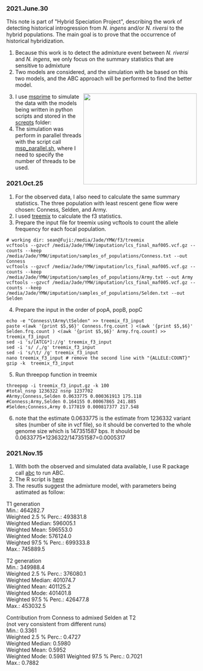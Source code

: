 ### 2021.June.30
This note is part of "Hybrid Speciation Project", describing the work of detecting historical introgression from *N. ingens* and/or *N. riversi* to the hybrid populations. The main goal is to prove that the occurrence of historical hybridization.  

1. Because this work is to detect the admixture event between *N. riversi* and *N. ingens*, we only focus on the summary statistics that are sensitive to admixture
2. Two models are considered, and the simulation with be based on this two models, and the ABC approach will be performed to find the better model.
<img align="right" src="https://user-images.githubusercontent.com/39805460/142492420-5667dab1-ef32-4789-9eee-9c6875373536.png" width="300" height="240">

3. I use [msprime](https://tskit.dev/msprime/docs/latest/intro.html) to simulate the data with the models being written in python scripts and stored in the [screpts](https://github.com/yimingweng/N_ingens_ABC/tree/master/scripts) folder:
4. The simulation was perform in parallel threads with the script call [msp_parallel.sh](https://github.com/yimingweng/N_ingens_ABC/blob/master/scripts/msp_parallel.sh), where I need to specify the number of threads to be used.  
### 2021.Oct.25
1.  For the observed data, I also need to calculate the same summary statistics. The three population with least rescent gene flow were chosen: Conness, Selden, and Army.
2.  I used [treemix](https://bitbucket.org/nygcresearch/treemix/wiki/Home) to calculate the f3 statistics.
3.  Prepare the input file for treemix using vcftools to count the allele frequency for each focal population.
```
# working dir: sean@Fuji:/media/Jade/YMW/f3/treemix
vcftools --gzvcf /media/Jade/YMW/imputation/lcs_final_maf005.vcf.gz --counts --keep /media/Jade/YMW/imputation/samples_of_populations/Conness.txt --out Conness
vcftools --gzvcf /media/Jade/YMW/imputation/lcs_final_maf005.vcf.gz --counts --keep /media/Jade/YMW/imputation/samples_of_populations/Army.txt --out Army
vcftools --gzvcf /media/Jade/YMW/imputation/lcs_final_maf005.vcf.gz --counts --keep /media/Jade/YMW/imputation/samples_of_populations/Selden.txt --out Selden
```
4. Prepare the input in the order of popA, popB, popC
```
echo -e "Conness\tArmy\tSelden" >> treemix_f3_input
paste <(awk '{print $5,$6}' Conness.frq.count ) <(awk '{print $5,$6}' Selden.frq.count ) <(awk '{print $5,$6}' Army.frq.count) >> treemix_f3_input
sed -i 's/[ATCG*]://g' treemix_f3_input
sed -i 's/ /,/g' treemix_f3_input
sed -i 's/\t/ /g' treemix_f3_input
nano treemix_f3_input # remove the second line with "{ALLELE:COUNT}"
gzip -k  treemix_f3_input
```
5. Run threepop function in treemix
```
threepop -i treemix_f3_input.gz -k 100
#total_nsnp 1236322 nsnp 1237702
#Army;Conness,Selden 0.0633775 0.000361913 175.118
#Conness;Army,Selden 0.164155 0.00067865 241.885
#Selden;Conness,Army 0.177819 0.000817377 217.548
```
6. note that the estimate 0.0633775 is the estimate from 1236332 variant sites (number of site in vcf file), so it should be converted to the whole genome size which is 147351587 bps. It should be 0.0633775\*1236322/147351587=0.0005317

### 2021.Nov.15
1. With both the observed and simulated data available, I use R package call [abc](https://cran.r-project.org/web/packages/abc/index.html) to run ABC.
2. The R script is [here](https://github.com/yimingweng/N_ingens_ABC/blob/master/scripts/ingensabc.r)
3. The resutls suggest the admixture model, with parameters being astimated as follow:
  
T1 generation  
Min.:                  464282.7  
Weighted 2.5 % Perc.:  493831.8  
Weighted Median:       596005.1  
Weighted Mean:         596553.0  
Weighted Mode:         576124.0  
Weighted 97.5 % Perc.: 699333.8  
Max.:                  745889.5  
  
T2 generation  
Min.:                  349988.4  
Weighted 2.5 % Perc.:  376080.1  
Weighted Median:       401074.7  
Weighted Mean:         401125.2  
Weighted Mode:         401401.8  
Weighted 97.5 % Perc.: 426477.8  
Max.:                  453032.5  
  
Contribution from Conness to admixed Selden at T2  
(not very consistent from different runs)  
Min.:                  0.3361  
Weighted 2.5 % Perc.:  0.4727  
Weighted Median:       0.5980  
Weighted Mean:         0.5952  
Weighted Mode:         0.5981
Weighted 97.5 % Perc.: 0.7021  
Max.:                  0.7882  
